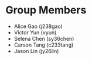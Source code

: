 # Group Members
- Alice Gao (j238gao)
- Victor Yun (vyun)
- Selena Chen (sy36chen)
- Carson Tang (c233tang)
- Jason Lin (jy26lin)
